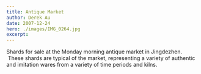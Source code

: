 ```yaml
---
title: Antique Market
author: Derek Au
date: 2007-12-24
hero: ./images/IMG_0264.jpg
excerpt: 
---
```


Shards for sale at the Monday morning antique market in Jingdezhen.  These shards are typical of the market, representing a variety of authentic and imitation wares from a variety of time periods and kilns.
